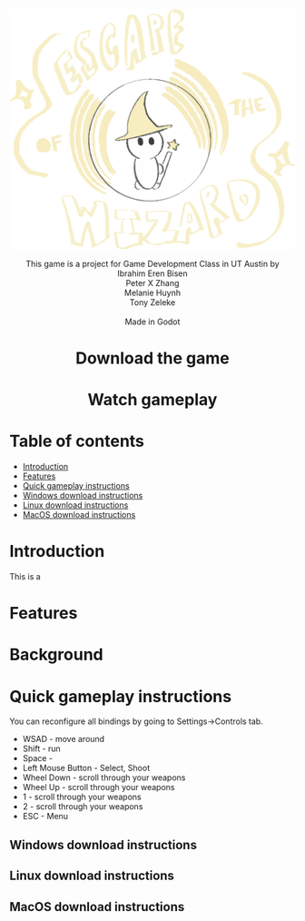 <a name="intro"></a>
<div align="center">


![image](./Assets/Logo/ETW%20Logo%20-%20Transparent.png)



This game is a project for Game Development Class in UT Austin by
<br>
Ibrahim Eren Bisen
<br>
Peter X Zhang
<br>
Melanie Huynh
<br>
Tony Zeleke
<br>
<br>
Made in Godot 

# Download the game

# Watch gameplay 

</div>

# Table of contents

- [Introduction](#introduction)
- [Features](#features)
- [Quick gameplay instructions](#quick-gameplay-instructions)
- [Windows download instructions](#windows-instructions)
- [Linux download instructions](#linux-instructions)
- [MacOS download instructions](#macos-instructions)

# Introduction

This is a 

# Features

# Background

# Quick gameplay instructions
You can reconfigure all bindings by going to Settings->Controls tab.

- WSAD - move around
- Shift - run
- Space -  
- Left Mouse Button - Select, Shoot
- Wheel Down - scroll through your weapons
- Wheel Up - scroll through your weapons
- 1 - scroll through your weapons
- 2 - scroll through your weapons
- ESC - Menu


## Windows download instructions

## Linux download instructions

## MacOS download instructions
